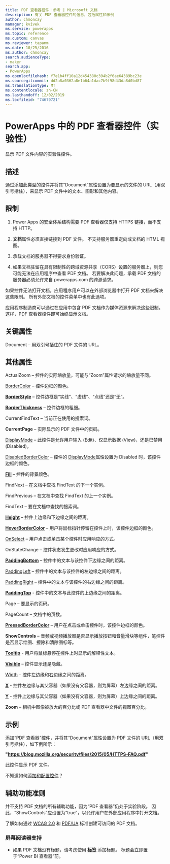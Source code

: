 ```yaml
---
title: PDF 查看器控件：参考 | Microsoft 文档
description: 有关 PDF 查看器控件的信息，包括属性和示例
author: chmoncay
manager: kvivek
ms.service: powerapps
ms.topic: reference
ms.custom: canvas
ms.reviewer: tapanm
ms.date: 10/25/2016
ms.author: chmoncay
search.audienceType:
- maker
search.app:
- PowerApps
ms.openlocfilehash: f7e1b4ff10a12d454380c394b2f6ae64389bc23e
ms.sourcegitcommit: dd2a8a0362a8e1b64a1dac7b9f98d43da8d0bd87
ms.translationtype: MT
ms.contentlocale: zh-CN
ms.lasthandoff: 12/02/2019
ms.locfileid: "74679721"
---
```

# <a name="pdf-viewer-control-experimental-in-powerapps"></a>PowerApps 中的 PDF 查看器控件（实验性）
显示 PDF 文件内容的实验性控件。

## <a name="description"></a>描述
通过添加此类型的控件并将其“Document”属性设置为要显示的文件的 URL（用双引号括住），来显示 PDF 文件中的文本、图形和其他内容。

## <a name="limitations"></a>限制
1. Power Apps 的安全体系结构需要 PDF 查看器仅支持 HTTPS 链接，而不支持 HTTP。  

2. **文档**属性必须直接链接到 PDF 文件。 不支持服务器重定向或文档的 HTML 视图。

3. 承载文档的服务器不得要求身份验证。

4. 如果文档驻留在具有限制性的跨域资源共享（CORS）设置的服务器上，则您可能无法在应用程序中查看 PDF 文档。 若要解决此问题，承载 PDF 文档的服务器必须允许来自 powerapps.com 的跨源请求。

如果控件无法打开文档，应用程序用户可以在外部浏览器中打开 PDF 文档来解决这些限制。 所有外部文档的控件菜单中也有此选项。

应用程序制造商可以通过在应用中包含 PDF 文档作为媒体资源来解决这些限制。 这样，PDF 查看器控件即可始终显示文档。

## <a name="key-properties"></a>关键属性
Document – 用双引号括住的 PDF 文件的 URL。

## <a name="additional-properties"></a>其他属性
ActualZoom – 控件的实际缩放量，可能与“Zoom”属性请求的缩放量不同。

[BorderColor](properties-color-border.md) – 控件边框的颜色。

**[BorderStyle](properties-color-border.md)** – 控件边框是“实线”、“虚线”、“点线”还是“无”。

**[BorderThickness](properties-color-border.md)** – 控件边框的粗细。

CurrentFindText – 当前正在使用的搜索词。

**CurrentPage** – 实际显示的 PDF 文件中的页码。

[DisplayMode](properties-core.md) – 此控件是允许用户输入 (Edit)、仅显示数据 (View)，还是已禁用 (Disabled)。

[DisabledBorderColor](properties-color-border.md) – 控件的 [DisplayMode](properties-core.md)属性设置为 Disabled 时，该控件边框的颜色。

**[Fill](properties-color-border.md)** – 控件的背景颜色。

FindNext – 在文档中查找 FindText 的下一个实例。

FindPrevious – 在文档中查找 FindText 的上一个实例。

FindText – 要在文档中查找的搜索词。

**[Height](properties-size-location.md)** – 控件上边缘和下边缘之间的距离。

**[HoverBorderColor](properties-color-border.md)** – 用户将鼠标指针停留在控件上时，该控件边框的颜色。

[OnSelect](properties-core.md) – 用户点击或单击某个控件时应用响应的方式。

OnStateChange – 控件状态发生更改时应用响应的方式。

**[PaddingBottom](properties-size-location.md)** – 控件中的文本与该控件下边缘之间的距离。

[PaddingLeft](properties-size-location.md) – 控件中的文本与该控件的左边缘之间的距离。

[PaddingRight](properties-size-location.md) – 控件中的文本与该控件的右边缘之间的距离。

**[PaddingTop](properties-size-location.md)** - 控件中的文本与此控件的上边缘之间的距离。

Page – 要显示的页码。

PageCount – 文档中的页数。

**[PressedBorderColor](properties-color-border.md)** – 用户在点击或单击控件时，该控件边框的颜色。

**ShowControls** – 音频或视频播放器是否显示播放按钮和音量滑块等组件，笔控件是否显示绘图、擦除和清除图标等。

**[Tooltip](properties-core.md)** - 用户将鼠标悬停在控件上时显示的解释性文本。

**[Visible](properties-core.md)** – 控件显示还是隐藏。

[Width](properties-size-location.md) – 控件左边缘和右边缘之间的距离。

**[X](properties-size-location.md)** - 控件左边缘与其父容器（如果没有父容器，则为屏幕）左边缘之间的距离。

**[Y](properties-size-location.md)** - 控件上边缘与其父容器（如果没有父容器，则为屏幕）上边缘之间的距离。

**Zoom** – 相机中图像被放大的百分比或 PDF 查看器中文件的视图百分比。

## <a name="example"></a>示例

添加“PDF 查看器”控件，并将其“Document”属性设置为 PDF 文件的 URL（用双引号括住），如下例所示：

  **"https://blog.mozilla.org/security/files/2015/05/HTTPS-FAQ.pdf"**

此控件显示 PDF 文件。

不知道如何[添加和配置控件](../add-configure-controls.md)？

## <a name="accessibility-guidelines"></a>辅助功能准则

并不支持 PDF 文档的所有辅助功能，因为“PDF 查看器”仍处于实验阶段。 因此，“ShowControls”应设置为“true”，以允许用户在外部应用程序中打开文档。

了解如何通过 [WCAG 2.0](https://www.w3.org/TR/WCAG-TECHS/pdf.html) 和 [PDF/UA](https://www.pdfa.org/pdfua-the-iso-standard-for-universal-accessibility/) 标准创建可访问的 PDF 文档。

### <a name="screen-reader-support"></a>屏幕阅读器支持
* 如果 PDF 文档没有标题，请考虑使用 **[标签](control-text-box.md)** 添加标题。 标题会立即置于“Power BI 查看器”前。
